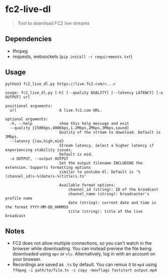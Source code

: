 # fc2-live-dl

> Tool to download FC2 live streams

## Dependencies

- ffmpeg
- requests, websockets (`pip install -r requirements.txt`)

## Usage

```
python3 fc2_live_dl.py https://live.fc2.com/<...>
```

```
usage: fc2_live_dl.py [-h] [--quality QUALITY] [--latency LATENCY] [-o OUTPUT] url

positional arguments:
  url                   A live.fc2.com URL.

optional arguments:
  -h, --help            show this help message and exit
  --quality {150Kbps,400Kbps,1.2Mbps,2Mbps,3Mbps,sound}
                        Quality of the stream to download. Default is 3Mbps.
  --latency {low,high,mid}
                        Stream latency. Select a higher latency if experiencing stability issues.
                        Default is mid.
  -o OUTPUT, --output OUTPUT
                        Set the output filename INCLUDING the extension. Supports formatting options
                        similar to youtube-dl. Default is '%(channel_id)s-%(date)s-%(title)s.ts'

                        Available format options:
                            channel_id (string): ID of the broadcast
                            channel_name (string): broadcaster's profile name
                            date (string): current date and time in the format YYYY-MM-DD_HHMMSS
                            title (string): title of the live broadcast
```

## Notes

- FC2 does not allow multiple connections, so you can't watch in the browser while downloading. You can instead preview the file being downloaded using `mpv` or `vlc`. Alternatively, log in with an account on your browser.
- Recordings are saved as `.ts` by default. You can remux it to `mp4` using `ffmpeg -i path/to/file.ts -c copy -movflags faststart output.mp4`
